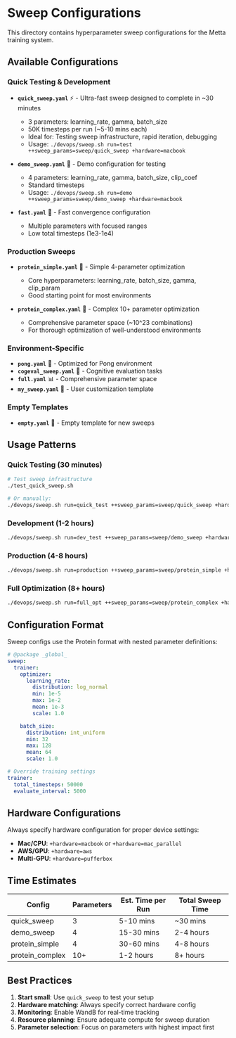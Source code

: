 # Sweep Configurations

This directory contains hyperparameter sweep configurations for the Metta training system.

## Available Configurations

### Quick Testing & Development
- **`quick_sweep.yaml`** ⚡ - Ultra-fast sweep designed to complete in ~30 minutes
  - 3 parameters: learning_rate, gamma, batch_size
  - 50K timesteps per run (~5-10 mins each)
  - Ideal for: Testing sweep infrastructure, rapid iteration, debugging
  - Usage: `./devops/sweep.sh run=test ++sweep_params=sweep/quick_sweep +hardware=macbook`

- **`demo_sweep.yaml`** 🎯 - Demo configuration for testing
  - 4 parameters: learning_rate, gamma, batch_size, clip_coef
  - Standard timesteps
  - Usage: `./devops/sweep.sh run=demo ++sweep_params=sweep/demo_sweep +hardware=macbook`

- **`fast.yaml`** 🏃 - Fast convergence configuration
  - Multiple parameters with focused ranges
  - Low total timesteps (1e3-1e4)

### Production Sweeps
- **`protein_simple.yaml`** 🧪 - Simple 4-parameter optimization
  - Core hyperparameters: learning_rate, batch_size, gamma, clip_param
  - Good starting point for most environments

- **`protein_complex.yaml`** 🧬 - Complex 10+ parameter optimization
  - Comprehensive parameter space (~10^23 combinations)
  - For thorough optimization of well-understood environments

### Environment-Specific
- **`pong.yaml`** 🏓 - Optimized for Pong environment
- **`cogeval_sweep.yaml`** 🧠 - Cognitive evaluation tasks
- **`full.yaml`** 📊 - Comprehensive parameter space
- **`my_sweep.yaml`** 👤 - User customization template

### Empty Templates
- **`empty.yaml`** 📝 - Empty template for new sweeps

## Usage Patterns

### Quick Testing (30 minutes)
```bash
# Test sweep infrastructure
./test_quick_sweep.sh

# Or manually:
./devops/sweep.sh run=quick_test ++sweep_params=sweep/quick_sweep +hardware=macbook trainer.num_workers=1
```

### Development (1-2 hours)
```bash
./devops/sweep.sh run=dev_test ++sweep_params=sweep/demo_sweep +hardware=macbook
```

### Production (4-8 hours)
```bash
./devops/sweep.sh run=production ++sweep_params=sweep/protein_simple +hardware=aws
```

### Full Optimization (8+ hours)
```bash
./devops/sweep.sh run=full_opt ++sweep_params=sweep/protein_complex +hardware=aws
```

## Configuration Format

Sweep configs use the Protein format with nested parameter definitions:

```yaml
# @package _global_
sweep:
  trainer:
    optimizer:
      learning_rate:
        distribution: log_normal
        min: 1e-5
        max: 1e-2
        mean: 1e-3
        scale: 1.0

    batch_size:
      distribution: int_uniform
      min: 32
      max: 128
      mean: 64
      scale: 1.0

# Override training settings
trainer:
  total_timesteps: 50000
  evaluate_interval: 5000
```

## Hardware Configurations

Always specify hardware configuration for proper device settings:

- **Mac/CPU**: `+hardware=macbook` or `+hardware=mac_parallel`
- **AWS/GPU**: `+hardware=aws`
- **Multi-GPU**: `+hardware=pufferbox`

## Time Estimates

| Config | Parameters | Est. Time per Run | Total Sweep Time |
|--------|------------|-------------------|------------------|
| quick_sweep | 3 | 5-10 mins | ~30 mins |
| demo_sweep | 4 | 15-30 mins | 2-4 hours |
| protein_simple | 4 | 30-60 mins | 4-8 hours |
| protein_complex | 10+ | 1-2 hours | 8+ hours |

## Best Practices

1. **Start small**: Use `quick_sweep` to test your setup
2. **Hardware matching**: Always specify correct hardware config
3. **Monitoring**: Enable WandB for real-time tracking
4. **Resource planning**: Ensure adequate compute for sweep duration
5. **Parameter selection**: Focus on parameters with highest impact first
